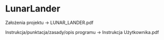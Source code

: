 # LunarLander

Założenia projektu -> LUNAR_LANDER.pdf

Instrukcja/punktacja/zasady/opis programu -> Instrukcja Użytkownika.pdf
